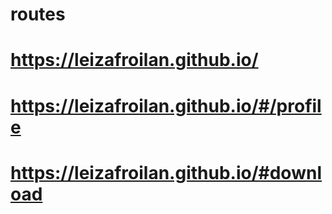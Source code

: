 # routes
# https://leizafroilan.github.io/
# https://leizafroilan.github.io/#/profile
# https://leizafroilan.github.io/#download
